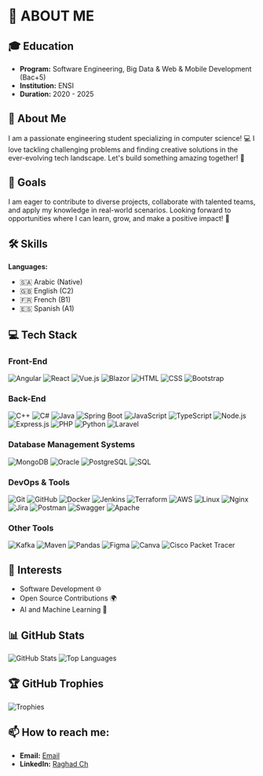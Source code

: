 # 🌟 ABOUT ME

## 🎓 Education
- **Program:** Software Engineering, Big Data & Web & Mobile Development (Bac+5)
- **Institution:** ENSI
- **Duration:** 2020 - 2025

## 🤖 About Me
I am a passionate engineering student specializing in computer science! 💻 I love tackling challenging problems and finding creative solutions in the ever-evolving tech landscape. Let's build something amazing together! 🚀

## 🚀 Goals
I am eager to contribute to diverse projects, collaborate with talented teams, and apply my knowledge in real-world scenarios. 
Looking forward to opportunities where I can learn, grow, and make a positive impact! 🌟 

## 🛠️ Skills
**Languages:**
- 🇸🇦 Arabic (Native)
- 🇬🇧 English (C2)
- 🇫🇷 French (B1)
- 🇪🇸 Spanish (A1)

## 💻 Tech Stack

### Front-End
![Angular](https://img.shields.io/badge/Angular-black?style=flat-square&logo=angular&logoColor=white)
![React](https://img.shields.io/badge/React-black?style=flat-square&logo=react&logoColor=white)
![Vue.js](https://img.shields.io/badge/Vue.js-black?style=flat-square&logo=vue.js&logoColor=white)
![Blazor](https://img.shields.io/badge/Blazor-black?style=flat-square&logo=blazor&logoColor=white)
![HTML](https://img.shields.io/badge/HTML-black?style=flat-square&logo=html5&logoColor=white)
![CSS](https://img.shields.io/badge/CSS-black?style=flat-square&logo=css3&logoColor=white)
![Bootstrap](https://img.shields.io/badge/Bootstrap-black?style=flat-square&logo=bootstrap&logoColor=white)

### Back-End
![C++](https://img.shields.io/badge/C++-black?style=flat-square&logo=c%2B%2B&logoColor=white)
![C#](https://img.shields.io/badge/C%23-black?style=flat-square&logo=csharp&logoColor=white)
![Java](https://img.shields.io/badge/Java-black?style=flat-square&logo=java&logoColor=white)
![Spring Boot](https://img.shields.io/badge/Spring%20Boot-black?style=flat-square&logo=spring&logoColor=white)
![JavaScript](https://img.shields.io/badge/JavaScript-black?style=flat-square&logo=javascript&logoColor=white)
![TypeScript](https://img.shields.io/badge/TypeScript-black?style=flat-square&logo=typescript&logoColor=white)
![Node.js](https://img.shields.io/badge/Node.js-black?style=flat-square&logo=node.js&logoColor=white)
![Express.js](https://img.shields.io/badge/Express.js-black?style=flat-square&logo=express&logoColor=white)
![PHP](https://img.shields.io/badge/PHP-black?style=flat-square&logo=php&logoColor=white)
![Python](https://img.shields.io/badge/Python-black?style=flat-square&logo=python&logoColor=white)
![Laravel](https://img.shields.io/badge/Laravel-black?style=flat-square&logo=laravel&logoColor=white)

### Database Management Systems
![MongoDB](https://img.shields.io/badge/MongoDB-black?style=flat-square&logo=mongodb&logoColor=white)
![Oracle](https://img.shields.io/badge/Oracle-black?style=flat-square&logo=oracle&logoColor=white)
![PostgreSQL](https://img.shields.io/badge/PostgreSQL-black?style=flat-square&logo=postgresql&logoColor=white)
![SQL](https://img.shields.io/badge/SQL-black?style=flat-square&logo=sqlite&logoColor=white)

### DevOps & Tools
![Git](https://img.shields.io/badge/Git-black?style=flat-square&logo=git&logoColor=white)
![GitHub](https://img.shields.io/badge/GitHub-black?style=flat-square&logo=github&logoColor=white)
![Docker](https://img.shields.io/badge/Docker-black?style=flat-square&logo=docker&logoColor=white)
![Jenkins](https://img.shields.io/badge/Jenkins-black?style=flat-square&logo=jenkins&logoColor=white)
![Terraform](https://img.shields.io/badge/Terraform-black?style=flat-square&logo=terraform&logoColor=white)
![AWS](https://img.shields.io/badge/AWS-black?style=flat-square&logo=amazonaws&logoColor=white)
![Linux](https://img.shields.io/badge/Linux-black?style=flat-square&logo=linux&logoColor=white)
![Nginx](https://img.shields.io/badge/Nginx-black?style=flat-square&logo=nginx&logoColor=white)
![Jira](https://img.shields.io/badge/Jira-black?style=flat-square&logo=jira&logoColor=white)
![Postman](https://img.shields.io/badge/Postman-black?style=flat-square&logo=postman&logoColor=white)
![Swagger](https://img.shields.io/badge/Swagger-black?style=flat-square&logo=swagger&logoColor=white)
![Apache](https://img.shields.io/badge/Apache-black?style=flat-square&logo=apache&logoColor=white)

### Other Tools
![Kafka](https://img.shields.io/badge/Kafka-black?style=flat-square&logo=apachekafka&logoColor=white)
![Maven](https://img.shields.io/badge/Maven-black?style=flat-square&logo=apachemaven&logoColor=white)
![Pandas](https://img.shields.io/badge/Pandas-black?style=flat-square&logo=pandas&logoColor=white)
![Figma](https://img.shields.io/badge/Figma-black?style=flat-square&logo=figma&logoColor=white)
![Canva](https://img.shields.io/badge/Canva-black?style=flat-square&logo=canva&logoColor=white)
![Cisco Packet Tracer](https://img.shields.io/badge/Cisco%20Packet%20Tracer-black?style=flat-square&logo=cisco&logoColor=white)

## 🌈 Interests
- Software Development 🌐
- Open Source Contributions 🌍
- AI and Machine Learning 🤖

## 📊 GitHub Stats
![GitHub Stats](https://github-readme-stats.vercel.app/api?username=raghadisraghad&show_icons=true&theme=radical)
![Top Languages](https://github-readme-stats.vercel.app/api/top-langs/?username=raghadisraghad&layout=compact&theme=radical)

## 🏆 GitHub Trophies
![Trophies](https://github-profile-trophy.vercel.app/?username=raghadisraghad&theme=flat&row=1&column=5)

## 📫 How to reach me:
- **Email:** [Email](mailto:raghadchamlali03@gmail.com)
- **LinkedIn:** [Raghad Ch](https://www.linkedin.com/in/raghad-ch/)
